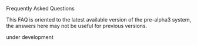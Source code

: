 Frequently Asked Questions

This FAQ is oriented to the latest available version of the pre-alpha3 system, the answers here may not be useful for previous versions.

under development
